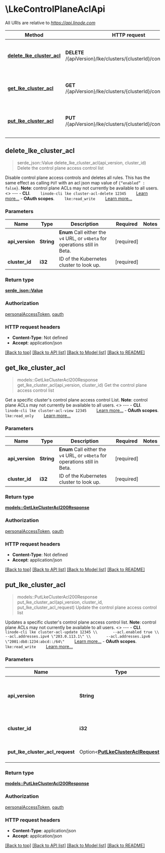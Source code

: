 # \LkeControlPlaneAclApi

All URIs are relative to *https://api.linode.com*

Method | HTTP request | Description
------------- | ------------- | -------------
[**delete_lke_cluster_acl**](LkeControlPlaneAclApi.md#delete_lke_cluster_acl) | **DELETE** /{apiVersion}/lke/clusters/{clusterId}/control_plane_acl | Delete the control plane access control list
[**get_lke_cluster_acl**](LkeControlPlaneAclApi.md#get_lke_cluster_acl) | **GET** /{apiVersion}/lke/clusters/{clusterId}/control_plane_acl | Get the control plane access control list
[**put_lke_cluster_acl**](LkeControlPlaneAclApi.md#put_lke_cluster_acl) | **PUT** /{apiVersion}/lke/clusters/{clusterId}/control_plane_acl | Update the control plane access control list



## delete_lke_cluster_acl

> serde_json::Value delete_lke_cluster_acl(api_version, cluster_id)
Delete the control plane access control list

Disable control plane access controls and deletes all rules. This has the same effect as calling `PUT` with an acl json map value of `{“enabled” : false}`. __Note__: control plane ACLs may not currently be available to all users.   <<LB>>  ---   - __CLI__.      ```     linode-cli lke cluster-acl-delete 12345     ```      [Learn more...](https://techdocs.akamai.com/cloud-computing/docs/getting-started-with-the-linode-cli)  - __OAuth scopes__.      ```     lke:read_write     ```      [Learn more...](https://techdocs.akamai.com/linode-api/reference/get-started#oauth)

### Parameters


Name | Type | Description  | Required | Notes
------------- | ------------- | ------------- | ------------- | -------------
**api_version** | **String** | __Enum__ Call either the `v4` URL, or `v4beta` for operations still in Beta. | [required] |
**cluster_id** | **i32** | ID of the Kubernetes cluster to look up. | [required] |

### Return type

[**serde_json::Value**](serde_json::Value.md)

### Authorization

[personalAccessToken](../README.md#personalAccessToken), [oauth](../README.md#oauth)

### HTTP request headers

- **Content-Type**: Not defined
- **Accept**: application/json

[[Back to top]](#) [[Back to API list]](../README.md#documentation-for-api-endpoints) [[Back to Model list]](../README.md#documentation-for-models) [[Back to README]](../README.md)


## get_lke_cluster_acl

> models::GetLkeClusterAcl200Response get_lke_cluster_acl(api_version, cluster_id)
Get the control plane access control list

Get a specific cluster's control plane access control List. __Note__: control plane ACLs may not currently be available to all users.   <<LB>>  ---   - __CLI__.      ```     linode-cli lke cluster-acl-view 12345     ```      [Learn more...](https://techdocs.akamai.com/cloud-computing/docs/getting-started-with-the-linode-cli)  - __OAuth scopes__.      ```     lke:read_only     ```      [Learn more...](https://techdocs.akamai.com/linode-api/reference/get-started#oauth)

### Parameters


Name | Type | Description  | Required | Notes
------------- | ------------- | ------------- | ------------- | -------------
**api_version** | **String** | __Enum__ Call either the `v4` URL, or `v4beta` for operations still in Beta. | [required] |
**cluster_id** | **i32** | ID of the Kubernetes cluster to look up. | [required] |

### Return type

[**models::GetLkeClusterAcl200Response**](get_lke_cluster_acl_200_response.md)

### Authorization

[personalAccessToken](../README.md#personalAccessToken), [oauth](../README.md#oauth)

### HTTP request headers

- **Content-Type**: Not defined
- **Accept**: application/json

[[Back to top]](#) [[Back to API list]](../README.md#documentation-for-api-endpoints) [[Back to Model list]](../README.md#documentation-for-models) [[Back to README]](../README.md)


## put_lke_cluster_acl

> models::PutLkeClusterAcl200Response put_lke_cluster_acl(api_version, cluster_id, put_lke_cluster_acl_request)
Update the control plane access control list

Updates a specific cluster's control plane access control list. __Note__: control plane ACLs may not currently be available to all users.   <<LB>>  ---   - __CLI__.      ```     linode-cli lke cluster-acl-update 12345 \\       --acl.enabled true \\       --acl.addresses.ipv4 \"203.0.113.1\" \\       --acl.addresses.ipv6 \"2001:db8:1234:abcd::/64\"     ```      [Learn more...](https://techdocs.akamai.com/cloud-computing/docs/getting-started-with-the-linode-cli)  - __OAuth scopes__.      ```     lke:read_write     ```      [Learn more...](https://techdocs.akamai.com/linode-api/reference/get-started#oauth)

### Parameters


Name | Type | Description  | Required | Notes
------------- | ------------- | ------------- | ------------- | -------------
**api_version** | **String** | __Enum__ Call either the `v4` URL, or `v4beta` for operations still in Beta. | [required] |
**cluster_id** | **i32** | ID of the Kubernetes cluster to look up. | [required] |
**put_lke_cluster_acl_request** | Option<[**PutLkeClusterAclRequest**](PutLkeClusterAclRequest.md)> | The fields to update the cluster. |  |

### Return type

[**models::PutLkeClusterAcl200Response**](put_lke_cluster_acl_200_response.md)

### Authorization

[personalAccessToken](../README.md#personalAccessToken), [oauth](../README.md#oauth)

### HTTP request headers

- **Content-Type**: application/json
- **Accept**: application/json

[[Back to top]](#) [[Back to API list]](../README.md#documentation-for-api-endpoints) [[Back to Model list]](../README.md#documentation-for-models) [[Back to README]](../README.md)

